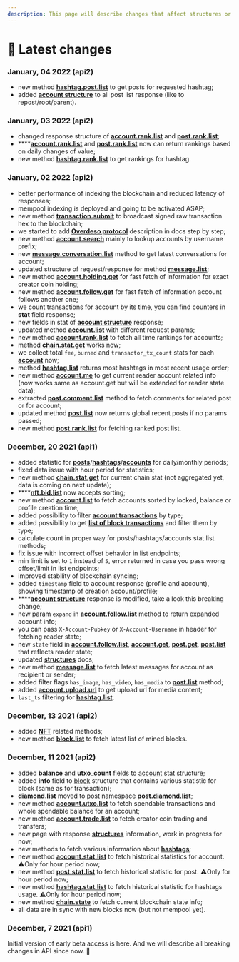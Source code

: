 ```yaml
---
description: This page will describe changes that affect structures or any methods of API
---
```


# 📅 Latest changes

### January, 04 2022 (api2)

* new method [**hashtag.post.list**](hashtag.md#hashtag.post.list) to get posts for requested hashtag;
* added [**account structure**](structures.md#account) to all post list response (like to repost/root/parent).



### January, 03 2022 (api2)

* changed response structure of [**account.rank.list**](account.md#account.rank.list) and [**post.rank.list**](post.md#post.rank.list);
* ****[**account.rank.list**](account.md#account.rank.list) and [**post.rank.list**](post.md#post.rank.list) now can return rankings based on daily changes of value;
* new method [**hashtag.rank.list**](hashtag.md#hashtag.rank.list) to get rankings for hashtag.

### January, 02 2022 (api2)

* better performance of indexing the blockchain and reduced latency of responses;
* mempool indexing is deployed and going to be activated ASAP;
* new method [**transaction.submit**](transaction.md#transaction.submit) to broadcast signed raw transaction hex to the blockchain;
* we started to add [**Overdeso protocol**](overdeso-protocol.md) description in docs step by step;
* new method [**account.search**](account.md#account.search) mainly to lookup accounts by username prefix;
* new [**message.conversation.list**](message.md#message.conversation.list) method to get latest conversations for account;
* updated structure of request/response for method [**message.list**](message.md#message.list);
* new method [**account.holding.get**](account.md#account.holding.get) for fast fetch of information for exact creator coin holding;
* new method [**account.follow.get**](account.md#account.follow.get) for fast fetch of information account follows another one;
* we count transactions for account by its time, you can find counters in **stat** field response;
* new fields in stat of [**account structure**](structures.md#account-stat) response;
* updated method [**account.list**](account.md#account.list) with different request params;
* new method [**account.rank.list**](account.md#account.rank.list) to fetch all time rankings for accounts;
* method [**chain.stat.get**](chain.md#chain.stat.get) works now;
* we collect total `fee`, `burned` and `transactor_tx_count` stats for each [**account**](account.md#account.get) now;
* method [**hashtag.list**](hashtag.md#hashtag.list) returns most hashtags in most recent usage order;
* new method [**account.me**](account.md#account.me) to get current reader account related info (now works same as account.get but will be extended for reader state data);
* extracted [**post.comment.list**](post.md#post.comment.list) method to fetch comments for related post or for account;
* updated method [**post.list**](post.md#post.list) now returns global recent posts if no params passed;
* new method [**post.rank.list**](post.md#post.rank.list) for fetching ranked post list.



### December, 20 2021 (api1)

* added statistic for [**posts**](post.md#post.stat.list)/[**hashtags**](hashtag.md#hashtag.stat.list)/[**accounts**](account.md#account.stat.list) for daily/monthly periods;
* fixed data issue with hour period for statistics;
* new method [**chain.stat.get**](chain.md#chain.stat.get) for current chain stat (not aggregated yet, data is coming on next update);
* ****[**nft.bid.list**](nft.md#nft.bid.list) now accepts sorting;
* new method [**account.list**](account.md#account.list) to fetch accounts sorted by locked, balance or profile creation time;
* added possibility to filter [**account transactions**](transaction.md#transaction.list) by type;
* added possibility to get [**list of block transactions**](transaction.md#transaction.list) and filter them by type;
* calculate count in proper way for posts/hashtags/accounts stat list methods;
* fix issue with incorrect offset behavior in list endpoints;
* min limit is set to `1` instead of `5`, error returned in case you pass wrong offset/limit in list endpoints;
* improved stability of blockchain syncing;
* added `timestamp` field to account response (profile and account), showing timestamp of creation account/profile;
* ****[**account structure**](structures.md#account) response is modified, take a look this breaking change;
* new param `expand` in [**account.follow.list**](account.md#account.follow.list) method to return expanded account info;
* you can pass `X-Account-Pubkey` or `X-Account-Username` in header for fetching reader state;
* new `state` field in [**account.follow.list**](account.md#account.follow.list), [**account.get**](account.md#account.get), [**post.get**](post.md#post.get), [**post.list**](post.md#post.list) that reflects reader state;
* updated [**structures**](structures.md) docs;
* new method [**message.list**](message.md#message.list) to fetch latest messages for account as recipient or sender;
* added filter flags `has_image`, `has_video`, `has_media` to [**post.list**](post.md#post.list) method;
* added [**account.upload.url**](account.md#account.upload.url) to get upload url for media content;
* `last_ts` filtering for [**hashtag.list**](hashtag.md#hashtag.list).

### December, 13 2021 (api2)

* added [**NFT**](nft.md) related methods;
* new method [**block.list**](block.md#block.list) to fetch latest list of mined blocks.

### December, 11 2021 (api2)

* added **balance** and **utxo\_count** fields to [account](account.md) stat structure;
* added **info** field to [block](block.md) structure that contains various statistic for block (same as for transaction);
* **diamond.list** moved to [post](post.md) namespace [**post.diamond.list**](post.md#post.diamond.list);
* new method [**account.utxo.list**](account.md#account.utxo.list) to fetch spendable transactions and whole spendable balance for an account;
* new method [**account.trade.list**](account.md#account.trade.list) to fetch creator coin trading and transfers;
* new page with response [**structures**](structures.md) information, work in progress for now;
* new methods to fetch various information about [**hashtags**](hashtag.md);
* new method [**account.stat.list**](account.md#account.stat.list) to fetch historical statistics for account. ⚠️Only for hour period now;
* new method [**post.stat.list**](post.md#post.stat.list) to fetch historical statistic for post. ⚠️Only for hour period now;
* new method [**hashtag.stat.list**](hashtag.md#hashtag.stat.list) to fetch historical statistic for hashtags usage. ⚠️Only for hour period now;
* new method [**chain.state**](chain.md#chain.state) to fetch current blockchain state info;
* all data are in sync with new blocks now (but not mempool yet).

### December, 7 2021 (api1)

Initial version of early beta access is here. And we will describe all breaking changes in API since now. 🚀
